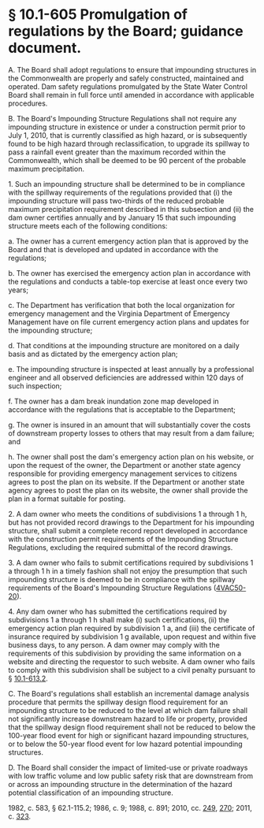 # § 10.1-605 Promulgation of regulations by the Board; guidance document.

<p>A. The Board shall adopt regulations to ensure that impounding structures in the Commonwealth are properly and safely constructed, maintained and operated. Dam safety regulations promulgated by the State Water Control Board shall remain in full force until amended in accordance with applicable procedures.</p><p>B. The Board's Impounding Structure Regulations shall not require any impounding structure in existence or under a construction permit prior to July 1, 2010, that is currently classified as high hazard, or is subsequently found to be high hazard through reclassification, to upgrade its spillway to pass a rainfall event greater than the maximum recorded within the Commonwealth, which shall be deemed to be 90 percent of the probable maximum precipitation.</p><p>1. Such an impounding structure shall be determined to be in compliance with the spillway requirements of the regulations provided that (i) the impounding structure will pass two-thirds of the reduced probable maximum precipitation requirement described in this subsection and (ii) the dam owner certifies annually and by January 15 that such impounding structure meets each of the following conditions:</p><p>a. The owner has a current emergency action plan that is approved by the Board and that is developed and updated in accordance with the regulations;</p><p>b. The owner has exercised the emergency action plan in accordance with the regulations and conducts a table-top exercise at least once every two years;</p><p>c. The Department has verification that both the local organization for emergency management and the Virginia Department of Emergency Management have on file current emergency action plans and updates for the impounding structure;</p><p>d. That conditions at the impounding structure are monitored on a daily basis and as dictated by the emergency action plan;</p><p>e. The impounding structure is inspected at least annually by a professional engineer and all observed deficiencies are addressed within 120 days of such inspection;</p><p>f. The owner has a dam break inundation zone map developed in accordance with the regulations that is acceptable to the Department;</p><p>g. The owner is insured in an amount that will substantially cover the costs of downstream property losses to others that may result from a dam failure; and</p><p>h. The owner shall post the dam's emergency action plan on his website, or upon the request of the owner, the Department or another state agency responsible for providing emergency management services to citizens agrees to post the plan on its website. If the Department or another state agency agrees to post the plan on its website, the owner shall provide the plan in a format suitable for posting.</p><p>2. A dam owner who meets the conditions of subdivisions 1 a through 1 h, but has not provided record drawings to the Department for his impounding structure, shall submit a complete record report developed in accordance with the construction permit requirements of the Impounding Structure Regulations, excluding the required submittal of the record drawings.</p><p>3. A dam owner who fails to submit certifications required by subdivisions 1 a through 1 h in a timely fashion shall not enjoy the presumption that such impounding structure is deemed to be in compliance with the spillway requirements of the Board's Impounding Structure Regulations (<a href='http://law.lis.virginia.gov/admincode/title4/agency50/chapter20/'>4VAC50-20</a>).</p><p>4. Any dam owner who has submitted the certifications required by subdivisions 1 a through 1 h shall make (i) such certifications, (ii) the emergency action plan required by subdivision 1 a, and (iii) the certificate of insurance required by subdivision 1 g available, upon request and within five business days, to any person. A dam owner may comply with the requirements of this subdivision by providing the same information on a website and directing the requestor to such website. A dam owner who fails to comply with this subdivision shall be subject to a civil penalty pursuant to § <a href='http://law.lis.virginia.gov/vacode/10.1-613.2/'>10.1-613.2</a>.</p><p>C. The Board's regulations shall establish an incremental damage analysis procedure that permits the spillway design flood requirement for an impounding structure to be reduced to the level at which dam failure shall not significantly increase downstream hazard to life or property, provided that the spillway design flood requirement shall not be reduced to below the 100-year flood event for high or significant hazard impounding structures, or to below the 50-year flood event for low hazard potential impounding structures.</p><p>D. The Board shall consider the impact of limited-use or private roadways with low traffic volume and low public safety risk that are downstream from or across an impounding structure in the determination of the hazard potential classification of an impounding structure.</p><p>1982, c. 583, § 62.1-115.2; 1986, c. 9; 1988, c. 891; 2010, cc. <a href='http://lis.virginia.gov/cgi-bin/legp604.exe?101+ful+CHAP0249'>249</a>, <a href='http://lis.virginia.gov/cgi-bin/legp604.exe?101+ful+CHAP0270'>270</a>; 2011, c. <a href='http://lis.virginia.gov/cgi-bin/legp604.exe?111+ful+CHAP0323'>323</a>.</p>